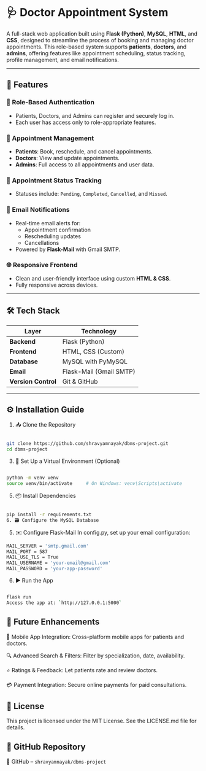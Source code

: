 # 🩺 Doctor Appointment System

A full-stack web application built using **Flask (Python)**, **MySQL**, **HTML**, and **CSS**, designed to streamline the process of booking and managing doctor appointments. This role-based system supports **patients**, **doctors**, and **admins**, offering features like appointment scheduling, status tracking, profile management, and email notifications.

---

## 🚀 Features

### 🔐 Role-Based Authentication
- Patients, Doctors, and Admins can register and securely log in.
- Each user has access only to role-appropriate features.

### 📅 Appointment Management
- **Patients**: Book, reschedule, and cancel appointments.
- **Doctors**: View and update appointments.
- **Admins**: Full access to all appointments and user data.

### 🔄 Appointment Status Tracking
- Statuses include: `Pending`, `Completed`, `Cancelled`, and `Missed`.

### 📧 Email Notifications
- Real-time email alerts for:
  - Appointment confirmation  
  - Rescheduling updates  
  - Cancellations  
- Powered by **Flask-Mail** with Gmail SMTP.

### 🌐 Responsive Frontend
- Clean and user-friendly interface using custom **HTML & CSS**.
- Fully responsive across devices.

---

## 🛠️ Tech Stack

| Layer           | Technology             |
|------------------|-------------------------|
| **Backend**      | Flask (Python)          |
| **Frontend**     | HTML, CSS (Custom)      |
| **Database**     | MySQL with PyMySQL      |
| **Email**        | Flask-Mail (Gmail SMTP) |
| **Version Control** | Git & GitHub         |

---

## **⚙️ Installation Guide**
1. 📥 Clone the Repository
```bash

git clone https://github.com/shravyamnayak/dbms-project.git
cd dbms-project
```
3. 🧪 Set Up a Virtual Environment (Optional)
```bash

python -m venv venv
source venv/bin/activate     # On Windows: venv\Scripts\activate
```
5. 📦 Install Dependencies
```bash

pip install -r requirements.txt
6. 🗃️ Configure the MySQL Database
```

5. ✉️ Configure Flask-Mail
In config.py, set up your email configuration:
```bash
MAIL_SERVER = 'smtp.gmail.com'
MAIL_PORT = 587
MAIL_USE_TLS = True
MAIL_USERNAME = 'your-email@gmail.com'
MAIL_PASSWORD = 'your-app-password'
```
6. ▶️ Run the App

```bash

flask run
Access the app at: `http://127.0.0.1:5000`
```
## **🌟 Future Enhancements**
📱 Mobile App Integration: Cross-platform mobile apps for patients and doctors.

🔍 Advanced Search & Filters: Filter by specialization, date, availability.

⭐ Ratings & Feedback: Let patients rate and review doctors.

💳 Payment Integration: Secure online payments for paid consultations.

## **📄 License**
This project is licensed under the MIT License.
See the LICENSE.md file for details.

## **🔗 GitHub Repository**
🔗 GitHub – `shravyamnayak/dbms-project`






